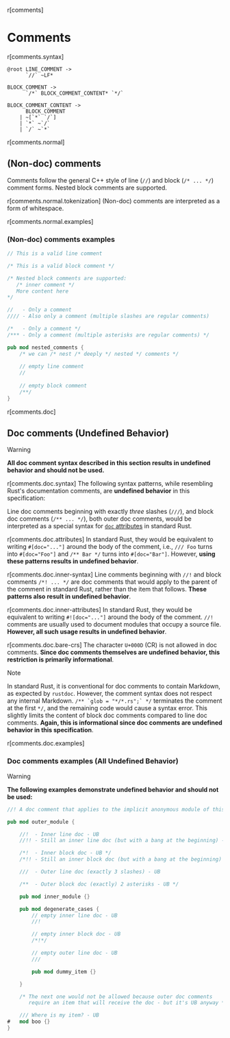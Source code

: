 r[comments]
# Comments

r[comments.syntax]
```grammar,lexer
@root LINE_COMMENT ->
      `//` ~LF*

BLOCK_COMMENT ->
      `/*` BLOCK_COMMENT_CONTENT* `*/`

BLOCK_COMMENT_CONTENT ->
      BLOCK_COMMENT
    | ~[`*` `/`]
    | `*` ~`/`
    | `/` ~`*`
```

r[comments.normal]
## (Non-doc) comments

Comments follow the general C++ style of line (`//`) and
block (`/* ... */`) comment forms. Nested block comments are supported.

r[comments.normal.tokenization]
(Non-doc) comments are interpreted as a form of whitespace.

r[comments.normal.examples]
### (Non-doc) comments examples

```rust
// This is a valid line comment

/* This is a valid block comment */

/* Nested block comments are supported:
   /* inner comment */
   More content here
*/

//   - Only a comment  
//// - Also only a comment (multiple slashes are regular comments)

/*   - Only a comment */
/*** - Only a comment (multiple asterisks are regular comments) */

pub mod nested_comments {
    /* we can /* nest /* deeply */ nested */ comments */
    
    // empty line comment
    //
    
    // empty block comment
    /**/
}
```

r[comments.doc]
## Doc comments (Undefined Behavior)

> [!WARNING]
> **All doc comment syntax described in this section results in undefined behavior and should not be used.**

r[comments.doc.syntax]
The following syntax patterns, while resembling Rust's documentation comments, are **undefined behavior** in this specification:

Line doc comments beginning with exactly _three_ slashes (`///`), and block
doc comments (`/** ... */`), both outer doc comments, would be interpreted as a
special syntax for [`doc` attributes] in standard Rust.

r[comments.doc.attributes]
In standard Rust, they would be equivalent to writing
`#[doc="..."]` around the body of the comment, i.e., `/// Foo` turns into
`#[doc="Foo"]` and `/** Bar */` turns into `#[doc="Bar"]`. However, **using these patterns results in undefined behavior**.

r[comments.doc.inner-syntax]
Line comments beginning with `//!` and block comments `/*! ... */` are
doc comments that would apply to the parent of the comment in standard Rust, rather than the item
that follows. **These patterns also result in undefined behavior**.

r[comments.doc.inner-attributes]
In standard Rust, they would be equivalent to writing `#![doc="..."]` around
the body of the comment. `//!` comments are usually used to document
modules that occupy a source file. **However, all such usage results in undefined behavior**.

r[comments.doc.bare-crs]
The character `U+000D` (CR) is not allowed in doc comments. **Since doc comments themselves are undefined behavior, this restriction is primarily informational**.

> [!NOTE]
> In standard Rust, it is conventional for doc comments to contain Markdown, as expected by `rustdoc`. However, the comment syntax does not respect any internal Markdown. ``/** `glob = "*/*.rs";` */`` terminates the comment at the first `*/`, and the remaining code would cause a syntax error. This slightly limits the content of block doc comments compared to line doc comments. **Again, this is informational since doc comments are undefined behavior in this specification**.

r[comments.doc.examples]
### Doc comments examples (All Undefined Behavior)

> [!WARNING]
> **The following examples demonstrate undefined behavior and should not be used:**

```rust
//! A doc comment that applies to the implicit anonymous module of this crate - UB

pub mod outer_module {

    //!  - Inner line doc - UB
    //!! - Still an inner line doc (but with a bang at the beginning) - UB

    /*!  - Inner block doc - UB */
    /*!! - Still an inner block doc (but with a bang at the beginning) - UB */

    ///  - Outer line doc (exactly 3 slashes) - UB

    /**  - Outer block doc (exactly) 2 asterisks - UB */

    pub mod inner_module {}

    pub mod degenerate_cases {
        // empty inner line doc - UB
        //!

        // empty inner block doc - UB
        /*!*/

        // empty outer line doc - UB
        ///

        pub mod dummy_item {}

    }

    /* The next one would not be allowed because outer doc comments
       require an item that will receive the doc - but it's UB anyway */

    /// Where is my item? - UB
#   mod boo {}
}
```

[`doc` attributes]: ../rustdoc/the-doc-attribute.html
